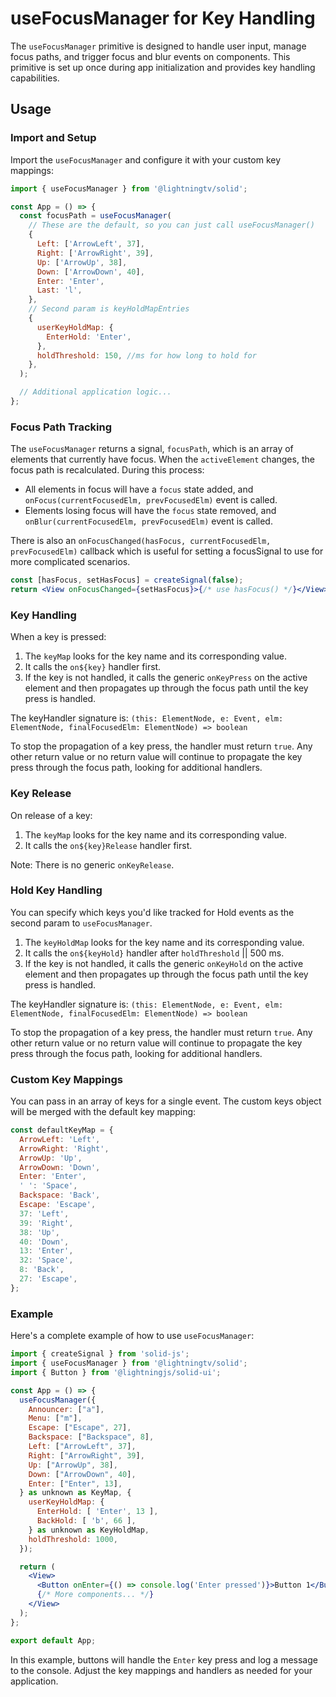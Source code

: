 # useFocusManager for Key Handling

The `useFocusManager` primitive is designed to handle user input, manage focus paths, and trigger focus and blur events on components. This primitive is set up once during app initialization and provides key handling capabilities.

## Usage

### Import and Setup

Import the `useFocusManager` and configure it with your custom key mappings:

```jsx
import { useFocusManager } from '@lightningtv/solid';

const App = () => {
  const focusPath = useFocusManager(
    // These are the default, so you can just call useFocusManager()
    {
      Left: ['ArrowLeft', 37],
      Right: ['ArrowRight', 39],
      Up: ['ArrowUp', 38],
      Down: ['ArrowDown', 40],
      Enter: 'Enter',
      Last: 'l',
    },
    // Second param is keyHoldMapEntries
    {
      userKeyHoldMap: {
        EnterHold: 'Enter',
      },
      holdThreshold: 150, //ms for how long to hold for
    },
  );

  // Additional application logic...
};
```

### Focus Path Tracking

The `useFocusManager` returns a signal, `focusPath`, which is an array of elements that currently have focus. When the `activeElement` changes, the focus path is recalculated. During this process:

- All elements in focus will have a `focus` state added, and `onFocus(currentFocusedElm, prevFocusedElm)` event is called.
- Elements losing focus will have the `focus` state removed, and `onBlur(currentFocusedElm, prevFocusedElm)` event is called.

There is also an `onFocusChanged(hasFocus, currentFocusedElm, prevFocusedElm)` callback which is useful for setting a focusSignal to use for more complicated scenarios.

```jsx
const [hasFocus, setHasFocus] = createSignal(false);
return <View onFocusChanged={setHasFocus}>{/* use hasFocus() */}</View>;
```

### Key Handling

When a key is pressed:

1. The `keyMap` looks for the key name and its corresponding value.
2. It calls the `on${key}` handler first.
3. If the key is not handled, it calls the generic `onKeyPress` on the active element and then propagates up through the focus path until the key press is handled.

The keyHandler signature is: `(this: ElementNode, e: Event, elm: ElementNode, finalFocusedElm: ElementNode) => boolean`

To stop the propagation of a key press, the handler must return `true`. Any other return value or no return value will continue to propagate the key press through the focus path, looking for additional handlers.

### Key Release

On release of a key:

1. The `keyMap` looks for the key name and its corresponding value.
2. It calls the `on${key}Release` handler first.

Note: There is no generic `onKeyRelease`.

### Hold Key Handling

You can specify which keys you'd like tracked for Hold events as the second param to `useFocusManager`.

1. The `keyHoldMap` looks for the key name and its corresponding value.
2. It calls the `on${keyHold}` handler after `holdThreshold` || 500 ms.
3. If the key is not handled, it calls the generic `onKeyHold` on the active element and then propagates up through the focus path until the key press is handled.

The keyHandler signature is: `(this: ElementNode, e: Event, elm: ElementNode, finalFocusedElm: ElementNode) => boolean`

To stop the propagation of a key press, the handler must return `true`. Any other return value or no return value will continue to propagate the key press through the focus path, looking for additional handlers.

### Custom Key Mappings

You can pass in an array of keys for a single event. The custom keys object will be merged with the default key mapping:

```js
const defaultKeyMap = {
  ArrowLeft: 'Left',
  ArrowRight: 'Right',
  ArrowUp: 'Up',
  ArrowDown: 'Down',
  Enter: 'Enter',
  ' ': 'Space',
  Backspace: 'Back',
  Escape: 'Escape',
  37: 'Left',
  39: 'Right',
  38: 'Up',
  40: 'Down',
  13: 'Enter',
  32: 'Space',
  8: 'Back',
  27: 'Escape',
};
```

### Example

Here's a complete example of how to use `useFocusManager`:

```jsx
import { createSignal } from 'solid-js';
import { useFocusManager } from '@lightningtv/solid';
import { Button } from '@lightningjs/solid-ui';

const App = () => {
  useFocusManager({
    Announcer: ["a"],
    Menu: ["m"],
    Escape: ["Escape", 27],
    Backspace: ["Backspace", 8],
    Left: ["ArrowLeft", 37],
    Right: ["ArrowRight", 39],
    Up: ["ArrowUp", 38],
    Down: ["ArrowDown", 40],
    Enter: ["Enter", 13],
  } as unknown as KeyMap, {
    userKeyHoldMap: {
      EnterHold: [ 'Enter', 13 ],
      BackHold: [ 'b', 66 ],
    } as unknown as KeyHoldMap,
    holdThreshold: 1000,
  });

  return (
    <View>
      <Button onEnter={() => console.log('Enter pressed')}>Button 1</Button>
      {/* More components... */}
    </View>
  );
};

export default App;
```

In this example, buttons will handle the `Enter` key press and log a message to the console. Adjust the key mappings and handlers as needed for your application.
